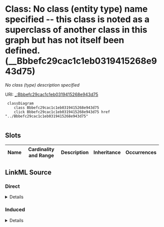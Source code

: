 

# Class: No class (entity type) name specified -- this class is noted as a superclass of another class in this graph but has not itself been defined. (__Bbbefc29cac1c1eb0319415268e943d75)


_No class (type) description specified_







URI: [_:Bbbefc29cac1c1eb0319415268e943d75](_:Bbbefc29cac1c1eb0319415268e943d75)






```mermaid
 classDiagram
    class Bbbefc29cac1c1eb0319415268e943d75
    click Bbbefc29cac1c1eb0319415268e943d75 href "../Bbbefc29cac1c1eb0319415268e943d75"
      
```




<!-- no inheritance hierarchy -->


## Slots

| Name | Cardinality and Range | Description | Inheritance | Occurrences |
| ---  | --- | --- | --- | --- |














## LinkML Source

<!-- TODO: investigate https://stackoverflow.com/questions/37606292/how-to-create-tabbed-code-blocks-in-mkdocs-or-sphinx -->

### Direct

<details>

```yaml
name: __Bbbefc29cac1c1eb0319415268e943d75
conforms_to: No schema conformance document specified
description: No class (type) description specified
title: No class (entity type) name specified -- this class is noted as a superclass
  of another class in this graph but has not itself been defined.
from_schema: sawgraph-kg
rank: 1000
class_uri: _:Bbbefc29cac1c1eb0319415268e943d75

```
</details>

### Induced

<details>

```yaml
name: __Bbbefc29cac1c1eb0319415268e943d75
conforms_to: No schema conformance document specified
description: No class (type) description specified
title: No class (entity type) name specified -- this class is noted as a superclass
  of another class in this graph but has not itself been defined.
from_schema: sawgraph-kg
rank: 1000
class_uri: _:Bbbefc29cac1c1eb0319415268e943d75

```
</details>